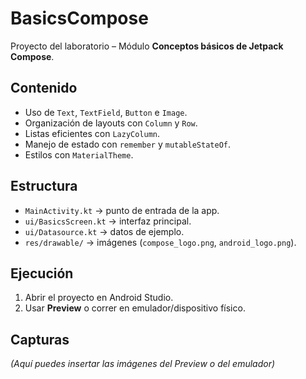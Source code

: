 # BasicsCompose

Proyecto del laboratorio – Módulo **Conceptos básicos de Jetpack Compose**.

## Contenido
- Uso de `Text`, `TextField`, `Button` e `Image`.
- Organización de layouts con `Column` y `Row`.
- Listas eficientes con `LazyColumn`.
- Manejo de estado con `remember` y `mutableStateOf`.
- Estilos con `MaterialTheme`.

## Estructura
- `MainActivity.kt` → punto de entrada de la app.
- `ui/BasicsScreen.kt` → interfaz principal.
- `ui/Datasource.kt` → datos de ejemplo.
- `res/drawable/` → imágenes (`compose_logo.png`, `android_logo.png`).

## Ejecución
1. Abrir el proyecto en Android Studio.
2. Usar **Preview** o correr en emulador/dispositivo físico.

## Capturas
_(Aquí puedes insertar las imágenes del Preview o del emulador)_

